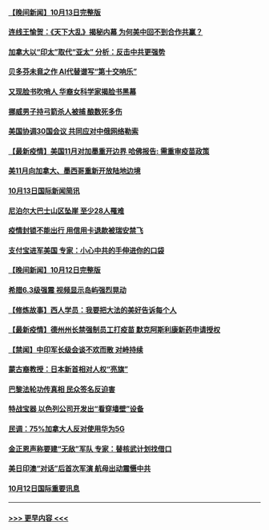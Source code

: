 #### [【晚间新闻】10月13日完整版](../pages/prog202/a103242281.md?t=10140901) 
#### [连线王愉贺：《天下大乱》揭秘内幕 为何美中回不到合作共赢？](../pages/prog202/a103241396.md?t=10140901) 
#### [加拿大以“印太”取代“亚太” 分析：反击中共更强势](../pages/prog202/a103242127.md?t=10140901) 
#### [贝多芬未竟之作 AI代替谱写“第十交响乐”](../pages/prog202/a103242180.md?t=10140901) 
#### [又现脸书吹哨人 华裔女科学家揭脸书黑幕](../pages/prog202/a103242154.md?t=10140901) 
#### [挪威男子持弓箭杀人被捕 酿数死多伤](../pages/prog202/a103242138.md?t=10140901) 
#### [美国协调30国会议 共同应对中俄网络勒索](../pages/prog202/a103242071.md?t=10140901) 
#### [【最新疫情】美国11月对加墨重开边界 哈佛报告: 需重审疫苗政策](../pages/prog202/a103241956.md?t=10140901) 
#### [美11月向加拿大、墨西哥重新开放陆地边境](../pages/prog202/a103241845.md?t=10140901) 
#### [10月13日国际新闻简讯](../pages/prog202/a103241680.md?t=10140901) 
#### [尼泊尔大巴士山区坠崖 至少28人罹难](../pages/prog202/a103241597.md?t=10140901) 
#### [疫情封锁不能出行 用信用卡退款被瑞安禁飞](../pages/prog202/a103241245.md?t=10140901) 
#### [支付宝进军美国 专家：小心中共的手伸进你的口袋](../pages/prog202/a103241513.md?t=10140901) 
#### [【晚间新闻】10月12日完整版](../pages/prog202/a103241501.md?t=10140901) 
#### [希腊6.3级强震 视频显示岛屿强烈晃动](../pages/prog202/a103241412.md?t=10140901) 
#### [【修炼故事】西人学员：我要把大法的美好告诉每个人](../pages/prog202/a103241196.md?t=10140901) 
#### [【最新疫情】德州州长禁强制员工打疫苗 默克阿斯利康新药申请授权](../pages/prog202/a103241032.md?t=10140901) 
#### [【禁闻】中印军长级会谈不欢而散 对峙持续](../pages/prog202/a103240976.md?t=10140901) 
#### [蒙古裔教授：日本新首相对人权“亮旗”](../pages/prog202/a103240925.md?t=10140901) 
#### [巴黎法轮功传真相 民众签名反迫害](../pages/prog202/a103240817.md?t=10140901) 
#### [特战宝器 以色列公司开发出“看穿墙壁”设备](../pages/prog202/a103240851.md?t=10140901) 
#### [民调：75%加拿大人反对使用华为5G](../pages/prog202/a103240856.md?t=10140901) 
#### [金正恩声称要建“无敌”军队 专家：替核武计划找借口](../pages/prog202/a103240861.md?t=10140901) 
#### [美日印澳“对话”后首次军演 航母出动震慑中共](../pages/prog202/a103240757.md?t=10140901) 
#### [10月12日国际重要讯息](../pages/prog202/a103240722.md?t=10140901) 

----
#### [ >>> 更早内容 <<< ](../indexes/prog202-earlier.md)
